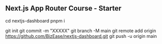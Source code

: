## Next.js App Router Course - Starter

cd nextjs-dashboard
pnpm i

git init
git commit -m "XXXXX"
git branch -M main
git remote add origin <https://github.com/BizEase/nextjs-dashboard.git>
git push -u origin main
